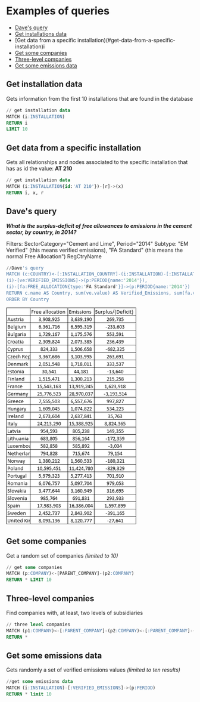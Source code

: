 # Examples of queries

* [Dave's query](#daves-query)
* [Get installations data](#get-installation-data)
* [Get data from a specific installation)(#get-data-from-a-specific-installation)i
* [Get some companies](#get-some-companies)
* [Three-level companies](#three-level-companies)
* [Get some emissions data](#get-some-emissions-data)


## Get installation data

Gets information from the first 10 installations that are found in the database

``` sql
// get installation data
MATCH (i:INSTALLATION)
RETURN i
LIMIT 10
```

## Get data from a specific installation

Gets all relationships and nodes associated to the specific installation that has as id the value: **AT 210**

``` sql
// get installation data
MATCH (i:INSTALLATION{id:'AT 210'})-[r]->(x)
RETURN i, x, r
```

## Dave's query

_**What is the surplus-deficit of free allowances to emissions in the cement sector, by country, in 2014?**_

Filters: SectorCategory="Cement and Lime", Period="2014"
Subtype: "EM Verified" (this means verified emissions), "FA Standard" (this means the normal Free Allocation")
RegCtryName

``` sql
//Dave's query
MATCH (c:COUNTRY)<-[:INSTALLATION_COUNTRY]-(i:INSTALLATION)-[:INSTALLATION_SECTOR]->(s:SECTOR{name:'Cement and Lime'}),
(i)-[ve:VERIFIED_EMISSIONS]->(p:PERIOD{name:'2014'}),
(i)-[fa:FREE_ALLOCATION{type:'FA Standard'}]->(p:PERIOD{name:'2014'})
RETURN c.name AS Country, sum(ve.value) AS Verified_Emissions, sum(fa.value) AS Free_Allocations, sum(ve.value) - sum(fa.value) AS Surplus_Deficit
ORDER BY Country
```

![Dave's query result](/docs/images/daves_query_output.png)

## Get some companies

Get a random set of companies _(limited to 10)_

``` sql
// get some companies
MATCH (p:COMPANY)<-[PARENT_COMPANY]-(p2:COMPANY)
RETURN * LIMIT 10
```

## Three-level companies

Find companies with, at least, two levels of subsidiaries

``` sql
// three level companies
MATCH (p1:COMPANY)<-[:PARENT_COMPANY]-(p2:COMPANY)<-[:PARENT_COMPANY]-(p3:COMPANY)
RETURN *
```

## Get some emissions data

Gets randomly a set of verified emissions values  _(limited to ten results)_

``` sql
//get some emissions data
MATCH (i:INSTALLATION)-[:VERIFIED_EMISSIONS]->(p:PERIOD)
RETURN * limit 10
```
